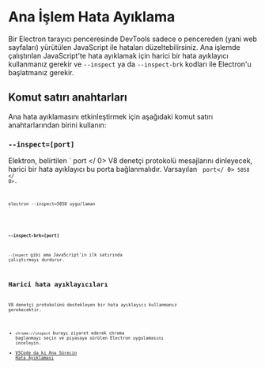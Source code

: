 # Ana İşlem Hata Ayıklama

Bir Electron tarayıcı penceresinde DevTools sadece o pencereden (yani web sayfaları) yürütülen JavaScript ile hataları düzeltebilirsiniz. Ana işlemde çalıştırılan JavaScript'te hata ayıklamak için harici bir hata ayıklayıcı kullanmanız gerekir ve `--inspect` ya da `--inspect-brk` kodları ile Electron'u başlatmanız gerekir.

## Komut satırı anahtarları

Ana hata ayıklamasını etkinleştirmek için aşağıdaki komut satırı anahtarlarından birini kullanın:

### `--inspect=[port]`

Elektron, belirtilen ` port </ 0> V8 denetçi protokolü mesajlarını dinleyecek, harici bir hata ayıklayıcı bu porta bağlanmalıdır. Varsayılan <code> port</ 0><code> 5858 </ 0>.</p>

<pre><code class="shell">electron --inspect=5858 uygu/laman
`</pre> 

### `--inspect-brk=[port]`

`--Inspect` gibi ama JavaScript'in ilk satırında çalıştırmayı durdurur.

## Harici hata ayıklayıcıları

V8 denetçi protokolünü destekleyen bir hata ayıklayıcı kullanmanız gerekecektir.

- `chrome://inspect` burayı ziyaret ederek chroma baglanmayı seçin ve piyasaya sürülen Electron uygulamasını inceleyin.
- [VSCode da ki Ana Sürecin Hata Ayıklaması](debugging-main-process-vscode.md)